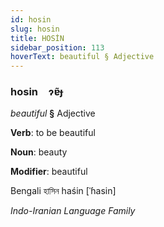 ```yaml
---
id: hosin
slug: hosin
title: HOSİN
sidebar_position: 113
hoverText: beautiful § Adjective
---
```


### hosin&emsp;<span kind="abugida">ɂɐ̃ɟ</span>

*beautiful* **§** Adjective

**Verb**: to be beautiful

**Noun**: beauty

**Modifier**: beautiful

Bengali হাসিন haśin [ˈɦasin]

*Indo-Iranian Language Family*